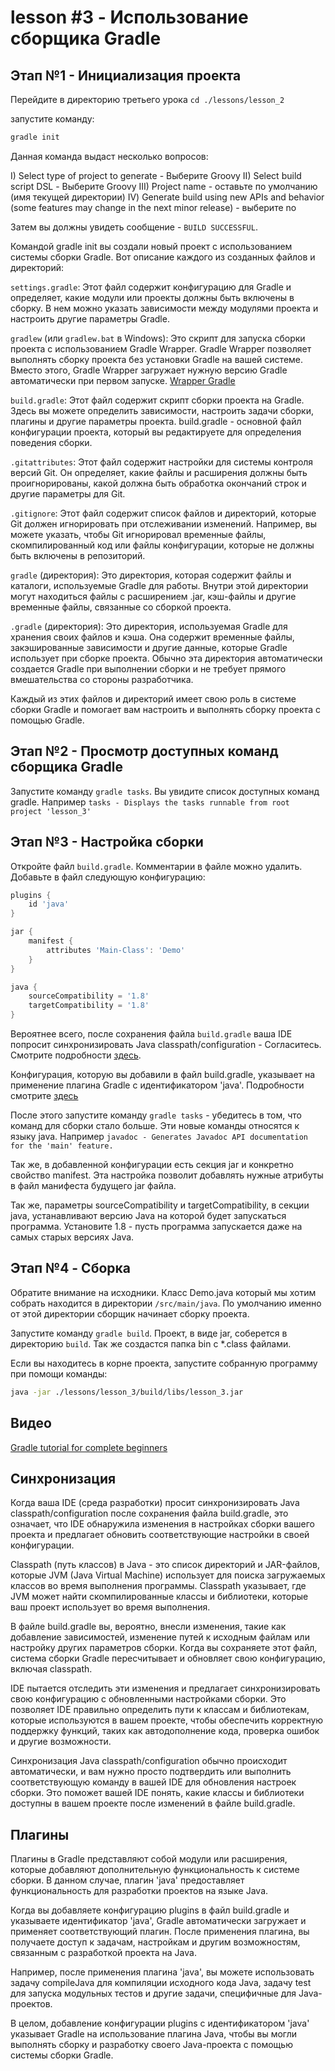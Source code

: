 # lesson #3 - Использование сборщика Gradle

## Этап №1 - Инициализация проекта

Перейдите в директорию третьего урока `cd ./lessons/lesson_2`

запустите команду:

```sh
gradle init
```

Данная команда выдаст несколько вопросов:

I) Select type of project to generate - Выберите Groovy
II) Select build script DSL - Выберите Groovy
III) Project name - оставьте по умолчанию (имя текущей директории)
IV) Generate build using new APIs and behavior (some features may change in the next minor release) - выберите no

Затем вы должны увидеть сообщение - `BUILD SUCCESSFUL`.

Командой gradle init вы создали новый проект с использованием системы сборки Gradle. Вот описание каждого из созданных файлов и директорий:

`settings.gradle`: Этот файл содержит конфигурацию для Gradle и определяет, какие модули или проекты должны быть включены в сборку. В нем можно указать зависимости между модулями проекта и настроить другие параметры Gradle.

`gradlew` (или `gradlew.bat` в Windows): Это скрипт для запуска сборки проекта с использованием Gradle Wrapper. Gradle Wrapper позволяет выполнять сборку проекта без установки Gradle на вашей системе. Вместо этого, Gradle Wrapper загружает нужную версию Gradle автоматически при первом запуске. [Wrapper Gradle](https://docs.gradle.org/current/userguide/gradle_wrapper.html)

`build.gradle`: Этот файл содержит скрипт сборки проекта на Gradle. Здесь вы можете определить зависимости, настроить задачи сборки, плагины и другие параметры проекта. build.gradle - основной файл конфигурации проекта, который вы редактируете для определения поведения сборки.

`.gitattributes`: Этот файл содержит настройки для системы контроля версий Git. Он определяет, какие файлы и расширения должны быть проигнорированы, какой должна быть обработка окончаний строк и другие параметры для Git.

`.gitignore`: Этот файл содержит список файлов и директорий, которые Git должен игнорировать при отслеживании изменений. Например, вы можете указать, чтобы Git игнорировал временные файлы, скомпилированный код или файлы конфигурации, которые не должны быть включены в репозиторий.

`gradle` (директория): Это директория, которая содержит файлы и каталоги, используемые Gradle для работы. Внутри этой директории могут находиться файлы с расширением .jar, кэш-файлы и другие временные файлы, связанные со сборкой проекта.

`.gradle` (директория): Это директория, используемая Gradle для хранения своих файлов и кэша. Она содержит временные файлы, закэшированные зависимости и другие данные, которые Gradle использует при сборке проекта. Обычно эта директория автоматически создается Gradle при выполнении сборки и не требует прямого вмешательства со стороны разработчика.

Каждый из этих файлов и директорий имеет свою роль в системе сборки Gradle и помогает вам настроить и выполнять сборку проекта с помощью Gradle.

## Этап №2 - Просмотр доступных команд сборщика Gradle

Запустите команду `gradle tasks`. Вы увидите список доступных команд gradle. Например `tasks - Displays the tasks runnable from root project 'lesson_3'`

## Этап №3 - Настройка сборки

Откройте файл `build.gradle`. Комментарии в файле можно удалить. Добавьте в файл следующую конфигурацию:

```groovy
plugins {
    id 'java'
}

jar {
    manifest {
        attributes 'Main-Class': 'Demo'
    }
}

java {
    sourceCompatibility = '1.8'
    targetCompatibility = '1.8'
}
```

Вероятнее всего, после сохранения файла `build.gradle` ваша IDE попросит синхронизировать Java classpath/configuration - Согласитесь. Смотрите подробности [здесь](#синхронизация).

Конфигурация, которую вы добавили в файл build.gradle, указывает на применение плагина Gradle с идентификатором 'java'. Подробности смотрите [здесь](#плагины)

После этого запустите команду `gradle tasks` - убедитесь в том, что команд для сборки стало больше. Эти новые команды относятся к языку java. Например `javadoc - Generates Javadoc API documentation for the 'main' feature.`

Так же, в добавленной конфигурации есть секция jar и конкретно свойство manifest. Эта настройка позволит добавлять нужные атрибуты в файл манифеста будущего jar файла.

Так же, параметры sourceCompatibility и targetCompatibility, в секции java, устанавливают версию Java на которой будет запускаться программа. Установите 1.8 - пусть программа запускается даже на самых старых версиях Java.

## Этап №4 - Cборка

Обратите внимание на исходники. Класс Demo.java который мы хотим собрать находится в директории `/src/main/java`. По умолчанию именно от этой директории сборщик начинает сборку проекта.

Запустите команду `gradle build`. Проект, в виде jar, соберется в директорию `build`. Так же создастся папка bin с *.class файлами.

Если вы находитесь в корне проекта, запустите собранную программу при помощи команды:

```sh
java -jar ./lessons/lesson_3/build/libs/lesson_3.jar
```

## Видео

[Gradle tutorial for complete beginners](https://www.youtube.com/watch?v=-dtcEMLNmn0)

## Синхронизация

Когда ваша IDE (среда разработки) просит синхронизировать Java classpath/configuration после сохранения файла build.gradle, это означает, что IDE обнаружила изменения в настройках сборки вашего проекта и предлагает обновить соответствующие настройки в своей конфигурации.

Classpath (путь классов) в Java - это список директорий и JAR-файлов, которые JVM (Java Virtual Machine) использует для поиска загружаемых классов во время выполнения программы. Classpath указывает, где JVM может найти скомпилированные классы и библиотеки, которые ваш проект использует во время выполнения.

В файле build.gradle вы, вероятно, внесли изменения, такие как добавление зависимостей, изменение путей к исходным файлам или настройку других параметров сборки. Когда вы сохраняете этот файл, система сборки Gradle пересчитывает и обновляет свою конфигурацию, включая classpath.

IDE пытается отследить эти изменения и предлагает синхронизировать свою конфигурацию с обновленными настройками сборки. Это позволяет IDE правильно определить пути к классам и библиотекам, которые используются в вашем проекте, чтобы обеспечить корректную поддержку функций, таких как автодополнение кода, проверка ошибок и другие возможности.

Синхронизация Java classpath/configuration обычно происходит автоматически, и вам нужно просто подтвердить или выполнить соответствующую команду в вашей IDE для обновления настроек сборки. Это поможет вашей IDE понять, какие классы и библиотеки доступны в вашем проекте после изменений в файле build.gradle.

## Плагины

Плагины в Gradle представляют собой модули или расширения, которые добавляют дополнительную функциональность к системе сборки. В данном случае, плагин 'java' предоставляет функциональность для разработки проектов на языке Java.

Когда вы добавляете конфигурацию plugins в файл build.gradle и указываете идентификатор 'java', Gradle автоматически загружает и применяет соответствующий плагин. После применения плагина, вы получаете доступ к задачам, настройкам и другим возможностям, связанным с разработкой проекта на Java.

Например, после применения плагина 'java', вы можете использовать задачу compileJava для компиляции исходного кода Java, задачу test для запуска модульных тестов и другие задачи, специфичные для Java-проектов.

В целом, добавление конфигурации plugins с идентификатором 'java' указывает Gradle на использование плагина Java, чтобы вы могли выполнять сборку и разработку своего Java-проекта с помощью системы сборки Gradle.
